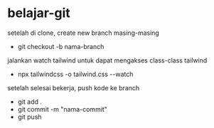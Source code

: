 # belajar-git

setelah di clone, create new branch masing-masing
- git checkout -b nama-branch

jalankan watch tailwind untuk dapat mengakses class-class tailwind
- npx tailwindcss -o tailwind.css --watch

setelah selesai bekerja, push kode ke branch
- git add .
- git commit -m "nama-commit"
- git push
